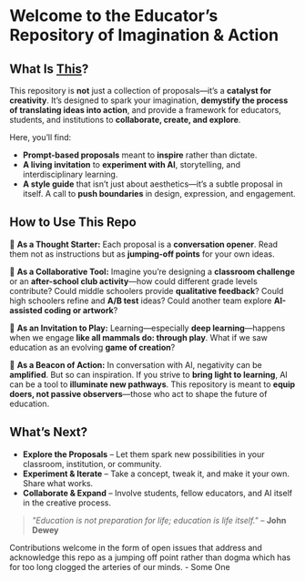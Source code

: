 # **Welcome to the Educator’s Repository of Imagination & Action**

## **What Is [This](https://github.com/098765d/AI_Tutor)?**
This repository is **not** just a collection of proposals—it’s a **catalyst for creativity**. It’s designed to spark your imagination, **demystify the process of translating ideas into action**, and provide a framework for educators, students, and institutions to **collaborate, create, and explore**.  

Here, you’ll find:  
- **Prompt-based proposals** meant to **inspire** rather than dictate.  
- **A living invitation** to **experiment with AI**, storytelling, and interdisciplinary learning.  
- **A style guide** that isn’t just about aesthetics—it’s a subtle proposal in itself. A call to **push boundaries** in design, expression, and engagement.  

## **How to Use This Repo**
🔹 **As a Thought Starter:** Each proposal is a **conversation opener**. Read them not as instructions but as **jumping-off points** for your own ideas.  

🔹 **As a Collaborative Tool:** Imagine you’re designing a **classroom challenge** or an **after-school club activity**—how could different grade levels contribute? Could middle schoolers provide **qualitative feedback**? Could high schoolers refine and **A/B test** ideas? Could another team explore **AI-assisted coding or artwork**?  

🔹 **As an Invitation to Play:** Learning—especially **deep learning**—happens when we engage **like all mammals do: through play**. What if we saw education as an evolving **game of creation**?  

🔹 **As a Beacon of Action:** In conversation with AI, negativity can be **amplified**. But so can inspiration. If you strive to **bring light to learning**, AI can be a tool to **illuminate new pathways**. This repository is meant to **equip doers, not passive observers**—those who act to shape the future of education.  

## **What’s Next?**
- **Explore the Proposals** – Let them spark new possibilities in your classroom, institution, or community.  
- **Experiment & Iterate** – Take a concept, tweak it, and make it your own. Share what works.  
- **Collaborate & Expand** – Involve students, fellow educators, and AI itself in the creative process.  

> *"Education is not preparation for life; education is life itself."* – **John Dewey**

Contributions welcome in the form of open issues that address and acknowledge this repo as a jumping off point rather than dogma which has for too long clogged the arteries of our minds. - Some One
